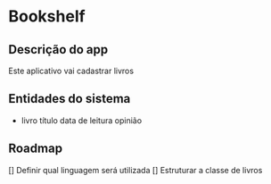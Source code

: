 # Bookshelf
## Descrição do app
Este aplicativo vai cadastrar livros
## Entidades do sistema
- livro
título
data de leitura
opinião
## Roadmap
[] Definir qual linguagem será utilizada
[] Estruturar a classe de livros

